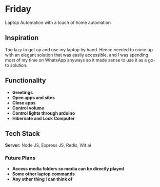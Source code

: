 # Friday
Laptop Automation with a touch of home automation

## Inspiration
Too lazy to get up and use my laptop by hand. Hence needed to come up with an elegant solution that was easily accessible, and I was spending most of my time on WhatsApp anyways so it made sense to use it as a go-to solution.

## Functionality
* **Greetings**
* **Open apps and sites**
* **Close apps**
* **Control volume**
* **Control lights through arduino**
* **Hibernate and Lock Computer**

## Tech Stack

**Server:** Node JS, Express JS, Redis, Wit.ai

### Future Plans
* **Access media folders so media can be directly played**
* **Some other laptop commands**
* **Any other thing I can think of**
